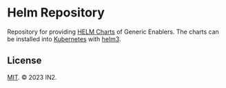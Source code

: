 # Helm Repository

Repository for providing [HELM Charts](https://helm.sh/) of Generic Enablers. The charts can be installed into
[Kubernetes](https://kubernetes.io/) with [helm3](https://helm.sh/docs/).

## License

[MIT](./LICENSE). © 2023 IN2.
